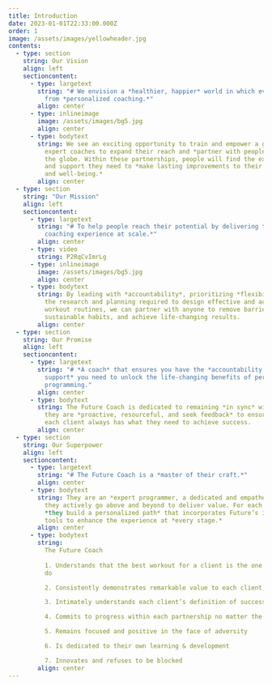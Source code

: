 ```yaml
---
title: Introduction
date: 2023-01-01T22:33:00.000Z
order: 1
image: /assets/images/yellowheader.jpg
contents:
  - type: section
    string: Our Vision
    align: left
    sectioncontent:
      - type: largetext
        string: "# We envision a *healthier, happier* world in which everyone benefits
          from *personalized coaching.*"
        align: center
      - type: inlineimage
        image: /assets/images/bg5.jpg
        align: center
      - type: bodytext
        string: We see an exciting opportunity to train and empower a generation of
          expert coaches to expand their reach and *partner with people* across
          the globe. Within these partnerships, people will find the expertise
          and support they need to *make lasting improvements to their health
          and well-being.*
        align: center
  - type: section
    string: "Our Mission"
    align: left
    sectioncontent:
      - type: largetext
        string: "# To help people reach their potential by delivering the *world’s best
          coaching experience at scale.*"
        align: center
      - type: video
        string: P2RqCvImrLg
      - type: inlineimage
        image: /assets/images/bg5.jpg
        align: center
      - type: bodytext
        string: By leading with *accountability*, prioritizing *flexibility,* and owning
          the research and planning required to design effective and achievable
          workout routines, we can partner with anyone to remove barriers, build
          sustainable habits, and achieve life-changing results.
        align: center
  - type: section
    string: Our Promise
    align: left
    sectioncontent:
      - type: largetext
        string: "# *A coach* that ensures you have the *accountability, partnership, and
          support* you need to unlock the life-changing benefits of personalized
          programming."
        align: center
      - type: bodytext
        string: The Future Coach is dedicated to remaining *in sync* with each client;
          they are *proactive, resourceful, and seek feedback* to ensure that
          each client always has what they need to achieve success.
        align: center
  - type: section
    string: Our Superpower
    align: left
    sectioncontent:
      - type: largetext
        string: "# The Future Coach is a *master of their craft.*"
        align: center
      - type: bodytext
        string: They are an *expert programmer, a dedicated and empathetic partner,* and
          they actively go above and beyond to deliver value. For each client,
          *they build a personalized path* that incorporates Future’s innovative
          tools to enhance the experience at *every stage.*
        align: center
      - type: bodytext
        string:
          The Future Coach
          
          1. Understands that the best workout for a client is the one they will
          do

          2. Consistently demonstrates remarkable value to each client, at scale 

          3. Intimately understands each client’s definition of success

          4. Commits to progress within each partnership no matter the circumstance

          5. Remains focused and positive in the face of adversity

          6. Is dedicated to their own learning & development 

          7. Innovates and refuses to be blocked
        align: center
---
```

